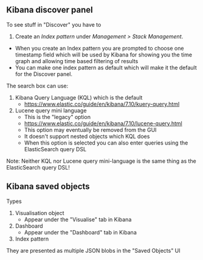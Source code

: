 ## Kibana discover panel

To see stuff in "Discover" you have to

1. Create an _Index pattern_ under _Management > Stack Management_.
  * When you create an Index pattern you are prompted to choose one timestamp field which will be used by Kibana for showing you the time graph and allowing time based filtering of results
  * You can make one index pattern as default which will make it the default for the Discover panel.

The search box can use:

1. Kibana Query Language (KQL) which is the default
    * https://www.elastic.co/guide/en/kibana/7.10/kuery-query.html
1. Lucene query mini language
    * This is the "legacy" option
    * https://www.elastic.co/guide/en/kibana/7.10/lucene-query.html
    * This option may eventually be removed from the GUI
    * It doesn't support nested objects which KQL does
    * When this option is selected you can also enter queries using the ElasticSearch query DSL

Note: Neither KQL nor Lucene query mini-language is the same thing as the ElasticSearch query DSL!


## Kibana saved objects

Types

1. Visualisation object
    * Appear under the "Visualise" tab in Kibana
2. Dashboard
    * Appear under the "Dashboard" tab in Kibana
3. Index pattern

They are presented as multiple JSON blobs in the "Saved Objects" UI

